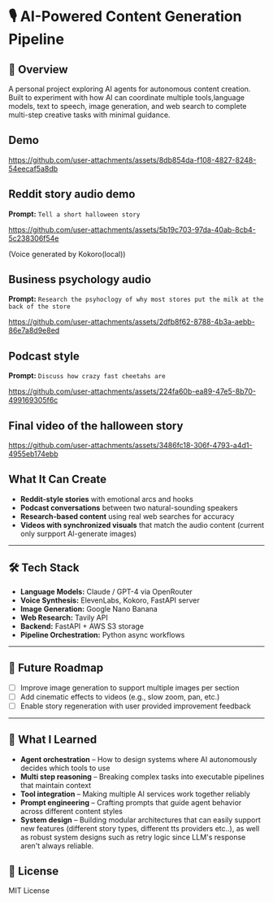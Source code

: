 # 🎙️ AI-Powered Content Generation Pipeline

## 🚀 Overview
  
A personal project exploring AI agents for autonomous content creation. Built to experiment with how AI can coordinate multiple tools,language models, text to speech, image generation, and web search to complete multi-step creative tasks with minimal guidance.

## Demo

https://github.com/user-attachments/assets/8db854da-f108-4827-8248-54eecaf5a8db


## Reddit story audio demo
**Prompt:** `Tell a short halloween story`

https://github.com/user-attachments/assets/5b19c703-97da-40ab-8cb4-5c238306f54e

(Voice generated by Kokoro(local))

## Business psychology audio
**Prompt:** `Research the psyhoclogy of why most stores put the milk at the back of the store`

https://github.com/user-attachments/assets/2dfb8f62-8788-4b3a-aebb-86e7a8d9e8ed


## Podcast style
**Prompt:** `Discuss how crazy fast cheetahs are`

https://github.com/user-attachments/assets/224fa60b-ea89-47e5-8b70-499169305f6c


## Final video of the halloween story
https://github.com/user-attachments/assets/3486fc18-306f-4793-a4d1-4955eb174ebb



## What It Can Create

- **Reddit-style stories** with emotional arcs and hooks
- **Podcast conversations** between two natural-sounding speakers  
- **Research-based content** using real web searches for accuracy
- **Videos with synchronized visuals** that match the audio content (current only surpport AI-generate images)

---

## 🛠️ Tech Stack

- **Language Models:** Claude / GPT-4 via OpenRouter  
- **Voice Synthesis:** ElevenLabs, Kokoro, FastAPI server  
- **Image Generation:** Google Nano Banana  
- **Web Research:** Tavily API 
- **Backend:** FastAPI + AWS S3 storage  
- **Pipeline Orchestration:** Python async workflows  

---

## 🎯 Future Roadmap

- [ ] Improve image generation to support multiple images per section
- [ ] Add cinematic effects to videos (e.g., slow zoom, pan, etc.)
- [ ] Enable story regeneration with user provided improvement feedback

---

## 💭 What I Learned

- **Agent orchestration** – How to design systems where AI autonomously decides which tools to use
- **Multi step reasoning** – Breaking complex tasks into executable pipelines that maintain context
- **Tool integration** – Making multiple AI services work together reliably
- **Prompt engineering** – Crafting prompts that guide agent behavior across different content styles
- **System design** – Building modular architectures that can easily support new features (different story types, different tts providers etc..), as well as robust system designs such as retry logic since LLM's response aren't always reliable.


## 📝 License

MIT License
